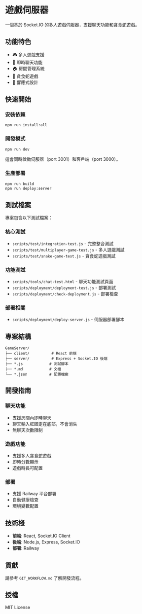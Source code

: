 # 遊戲伺服器

一個基於 Socket.IO 的多人遊戲伺服器，支援聊天功能和貪食蛇遊戲。

## 功能特色

- 🎮 多人遊戲支援
- 💬 即時聊天功能
- 🏠 房間管理系統
- 🐍 貪食蛇遊戲
- 📱 響應式設計

## 快速開始

### 安裝依賴

```bash
npm run install:all
```

### 開發模式

```bash
npm run dev
```

這會同時啟動伺服器（port 3001）和客戶端（port 3000）。

### 生產部署

```bash
npm run build
npm run deploy:server
```

## 測試檔案

專案包含以下測試檔案：

### 核心測試
- `scripts/test/integration-test.js` - 完整整合測試
- `scripts/test/multiplayer-game-test.js` - 多人遊戲測試
- `scripts/test/snake-game-test.js` - 貪食蛇遊戲測試

### 功能測試
- `scripts/tools/chat-test.html` - 聊天功能測試頁面
- `scripts/deployment/deployment-test.js` - 部署測試
- `scripts/deployment/check-deployment.js` - 部署檢查

### 部署相關
- `scripts/deployment/deploy-server.js` - 伺服器部署腳本

## 專案結構

```
GameServer/
├── client/          # React 前端
├── server/          # Express + Socket.IO 後端
├── *.js            # 測試腳本
├── *.md            # 文檔
└── *.json          # 配置檔案
```

## 開發指南

### 聊天功能
- 支援房間內即時聊天
- 聊天輸入框固定在底部，不會消失
- 無聊天次數限制

### 遊戲功能
- 支援多人貪食蛇遊戲
- 即時分數顯示
- 遊戲時長可配置

### 部署
- 支援 Railway 平台部署
- 自動健康檢查
- 環境變數配置

## 技術棧

- **前端**: React, Socket.IO Client
- **後端**: Node.js, Express, Socket.IO
- **部署**: Railway

## 貢獻

請參考 `GIT_WORKFLOW.md` 了解開發流程。

## 授權

MIT License 